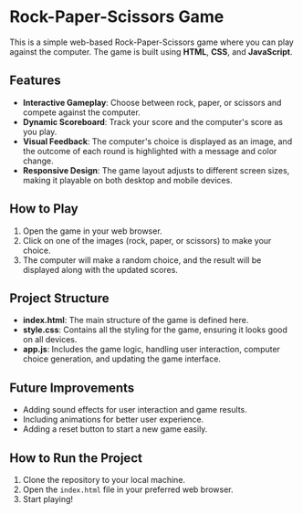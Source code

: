 # Rock-Paper-Scissors Game

This is a simple web-based Rock-Paper-Scissors game where you can play against the computer. The game is built using **HTML**, **CSS**, and **JavaScript**.

## Features

- **Interactive Gameplay**: Choose between rock, paper, or scissors and compete against the computer.
- **Dynamic Scoreboard**: Track your score and the computer's score as you play.
- **Visual Feedback**: The computer's choice is displayed as an image, and the outcome of each round is highlighted with a message and color change.
- **Responsive Design**: The game layout adjusts to different screen sizes, making it playable on both desktop and mobile devices.

## How to Play

1. Open the game in your web browser.
2. Click on one of the images (rock, paper, or scissors) to make your choice.
3. The computer will make a random choice, and the result will be displayed along with the updated scores.

## Project Structure

- **index.html**: The main structure of the game is defined here.
- **style.css**: Contains all the styling for the game, ensuring it looks good on all devices.
- **app.js**: Includes the game logic, handling user interaction, computer choice generation, and updating the game interface.

## Future Improvements

- Adding sound effects for user interaction and game results.
- Including animations for better user experience.
- Adding a reset button to start a new game easily.

## How to Run the Project

1. Clone the repository to your local machine.
2. Open the `index.html` file in your preferred web browser.
3. Start playing!
